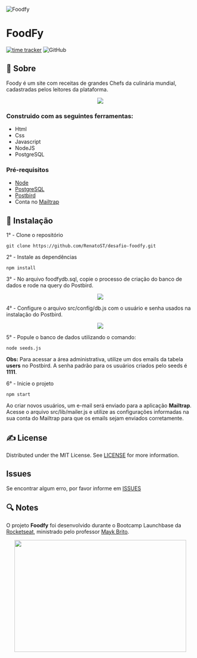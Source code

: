 

![Foodfy](https://i.imgur.com/e9f39ze.png)

# FoodFy

[![time tracker](https://wakatime.com/badge/github/RenatoSTV/desafio-foodfy.svg)](https://wakatime.com/badge/github/RenatoSTV/desafio-foodfy)
![GitHub](https://img.shields.io/github/license/RenatoSTV/desafio-foodfy)



## 📰 Sobre

<p>Foody é um site com receitas de grandes Chefs da culinária mundial, cadastradas pelos leitores da plataforma.</p>

<p align="center">
  <img src="https://i.imgur.com/bs5B6iz.png">
</p>


### Construido com as seguintes ferramentas:

- Html
- Css
- Javascript
- NodeJS
- PostgreSQL

### Pré-requisitos

- [Node](https://nodejs.org/en/)
- [PostgreSQL](https://www.postgresql.org/)
- [Postbird](https://www.electronjs.org/apps/postbird)
- Conta no [Mailtrap](https://mailtrap.io/) 

## 🔨 Instalação 

1° - Clone o repositório

```
git clone https://github.com/RenatoST/desafio-foodfy.git
```



2° - Instale as dependências

```
npm install
```



3° - No arquivo foodfydb.sql, copie o processo de criação do banco de dados e rode na query do Postbird.

<p align="center">
  <img src="https://i.imgur.com/Lenp1v5.png">
</p>



4° - Configure o arquivo src/config/db.js com o usuário e senha usados na instalação do Postbird.

<p align="center">
  <img src="https://i.imgur.com/wRYi5bD.png">
</p>



5° - Popule o banco de dados utilizando o comando:

```
node seeds.js
```

**Obs:** Para acessar a área administrativa, utilize um dos emails da tabela **users** no Postbird. A senha padrão para os usuários criados pelo seeds é **1111**.



6° - Inicie o projeto

```
npm start
```



Ao criar novos usuários, um e-mail será enviado para a aplicação **Mailtrap**. Acesse o arquivo src/lib/mailer.js e utilize as configurações informadas na sua conta do Mailtrap para que os emails sejam enviados corretamente. 



## ✍ License

Distributed under the MIT License. See [LICENSE](https://github.com/RenatoSTV/desafio-foodfy/blob/master/LICENSE) for more information.



## Issues

Se encontrar algum erro, por favor informe em [ISSUES](https://github.com/RenatoSTV/desafio-foodfy/issues)



## 🔍 Notes

<p>O projeto <strong>Foodfy</strong> foi desenvolvido durante o Bootcamp Launchbase da <a href="https://rocketseat.com.br" alt="Rocketseat" target="_blank">Rocketseat</a>, ministrado pelo professor <a href="https://github.com/maykbrito" alt="Mayk Brito" target="_blank">Mayk Brito</a>.</p>






<p align="center">
  <img width="460" height="300" src="https://camo.githubusercontent.com/268b1344409fac98c4eeda520482b6910c4ddcba/68747470733a2f2f73746f726167652e676f6f676c65617069732e636f6d2f676f6c64656e2d77696e642f626f6f7463616d702d6c61756e6368626173652f6c6f676f2e706e67">
</p>
